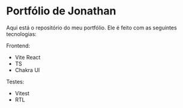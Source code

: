 # Portfólio de Jonathan
Aqui está o repositório do meu portfólio. Ele é feito com as seguintes tecnologias:

Frontend:
- Vite React
- TS
- Chakra UI

Testes:
- Vitest
- RTL
